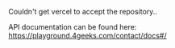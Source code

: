 Couldn't get vercel to accept the repository..

API documentation can be found here: https://playground.4geeks.com/contact/docs#/